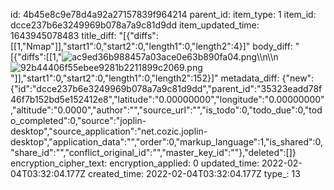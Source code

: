 id: 4b45e8c9e78d4a92a27157839f964214
parent_id: 
item_type: 1
item_id: dcce237b6e3249969b078a7a9c81d9dd
item_updated_time: 1643945078483
title_diff: "[{\"diffs\":[[1,\"Nmap\"]],\"start1\":0,\"start2\":0,\"length1\":0,\"length2\":4}]"
body_diff: "[{\"diffs\":[[1,\"![ac9ed36b988457a03ace0e63b890fa04.png](:/8329044c07b445bfb08b7705929891f9)\\\n\\\n![92b44406f55ebee9281b2211899c2069.png](:/d7f3fa0cb1a14396bfca6fe594ccc8a8)\"]],\"start1\":0,\"start2\":0,\"length1\":0,\"length2\":152}]"
metadata_diff: {"new":{"id":"dcce237b6e3249969b078a7a9c81d9dd","parent_id":"35323eadd78f46f7b152bd5e152412e8","latitude":"0.00000000","longitude":"0.00000000","altitude":"0.0000","author":"","source_url":"","is_todo":0,"todo_due":0,"todo_completed":0,"source":"joplin-desktop","source_application":"net.cozic.joplin-desktop","application_data":"","order":0,"markup_language":1,"is_shared":0,"share_id":"","conflict_original_id":"","master_key_id":""},"deleted":[]}
encryption_cipher_text: 
encryption_applied: 0
updated_time: 2022-02-04T03:32:04.177Z
created_time: 2022-02-04T03:32:04.177Z
type_: 13